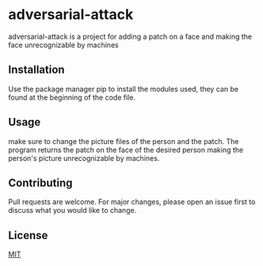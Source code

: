 # adversarial-attack

adversarial-attack is a project for adding a patch on a face and making the face unrecognizable by machines

## Installation

Use the package manager pip to install the modules used, they can be found at the beginning of the code file.

## Usage

make sure to change the picture files of the person and the patch.
The program returns the patch on the face of the desired person making the person's picture unrecognizable by machines.


## Contributing
Pull requests are welcome. For major changes, please open an issue first to discuss what you would like to change.

## License
[MIT](https://choosealicense.com/licenses/mit/)
